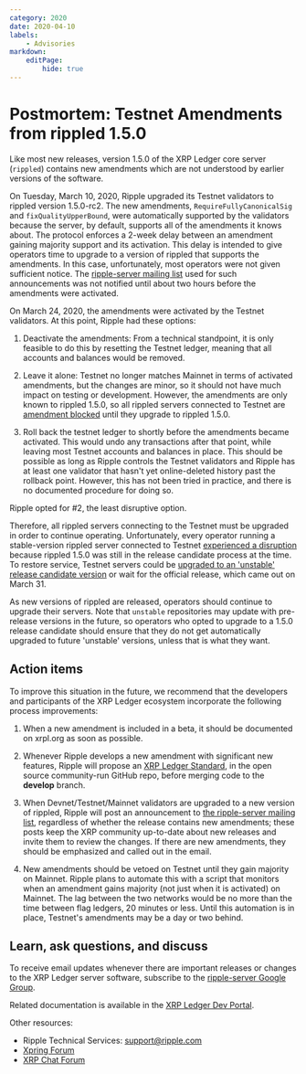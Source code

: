 ```yaml
---
category: 2020
date: 2020-04-10
labels:
    - Advisories
markdown:
    editPage:
        hide: true
---
```

# Postmortem: Testnet Amendments from rippled 1.5.0

Like most new releases, version 1.5.0 of the XRP Ledger core server (`rippled`) contains new amendments which are not understood by earlier versions of the software.

On Tuesday, March 10, 2020, Ripple upgraded its Testnet validators to rippled version 1.5.0-rc2. The new amendments, `RequireFullyCanonicalSig` and `fixQualityUpperBound`, were automatically supported by the validators because the server, by default, supports all of the amendments it knows about. The protocol enforces a 2-week delay between an amendment gaining majority support and its activation. This delay is intended to give operators time to upgrade to a version of rippled that supports the amendments. In this case, unfortunately, most operators were not given sufficient notice. The [ripple-server mailing list](https://groups.google.com/forum/#!forum/ripple-server) used for such announcements was not notified until about two hours before the amendments were activated.

On March 24, 2020, the amendments were activated by the Testnet validators. At this point, Ripple had these options:

1. Deactivate the amendments: From a technical standpoint, it is only feasible to do this by resetting the Testnet ledger, meaning that all accounts and balances would be removed.

2. Leave it alone: Testnet no longer matches Mainnet in terms of activated amendments, but the changes are minor, so it should not have much impact on testing or development. However, the amendments are only known to rippled 1.5.0, so all rippled servers connected to Testnet are [amendment blocked](https://xrpl.org/amendments.html#amendment-blocked) until they upgrade to rippled 1.5.0.

3. Roll back the testnet ledger to shortly before the amendments became activated. This would undo any transactions after that point, while leaving most Testnet accounts and balances in place. This should be possible as long as Ripple controls the Testnet validators and Ripple has at least one validator that hasn't yet online-deleted history past the rollback point. However, this has not been tried in practice, and there is no documented procedure for doing so.

Ripple opted for #2, the least disruptive option.

Therefore, all rippled servers connecting to the Testnet must be upgraded in order to continue operating. Unfortunately, every operator running a stable-version rippled server connected to Testnet [experienced a disruption](https://github.com/ripple/rippled/issues/3315) because rippled 1.5.0 was still in the release candidate process at the time. To restore service, Testnet servers could be [upgraded to an 'unstable' release candidate version](https://groups.google.com/forum/#!topic/ripple-server/21htQzq4zz0) or wait for the official release, which came out on March 31.

As new versions of rippled are released, operators should continue to upgrade their servers. Note that `unstable` repositories may update with pre-release versions in the future, so operators who opted to upgrade to a 1.5.0 release candidate should ensure that they do not get automatically upgraded to future 'unstable' versions, unless that is what they want.

## Action items

To improve this situation in the future, we recommend that the developers and participants of the XRP Ledger ecosystem incorporate the following process improvements:

1. When a new amendment is included in a beta, it should be documented on xrpl.org as soon as possible.

2. Whenever Ripple develops a new amendment with significant new features, Ripple will propose an [XRP Ledger Standard](https://github.com/xrp-community/standards-drafts), in the open source community-run GitHub repo, before merging code to the **develop** branch.

3. When Devnet/Testnet/Mainnet validators are upgraded to a new version of rippled, Ripple will post an announcement to [the ripple-server mailing list](https://groups.google.com/forum/#!forum/ripple-server), regardless of whether the release contains new amendments; these posts keep the XRP community up-to-date about new releases and invite them to review the changes. If there are new amendments, they should be emphasized and called out in the email.

4. New amendments should be vetoed on Testnet until they gain majority on Mainnet. Ripple plans to automate this with a script that monitors when an amendment gains majority (not just when it is activated) on Mainnet. The lag between the two networks would be no more than the time between flag ledgers, 20 minutes or less. Until this automation is in place, Testnet's amendments may be a day or two behind.

## Learn, ask questions, and discuss

To receive email updates whenever there are important releases or changes to the XRP Ledger server software, subscribe to the [ripple-server Google Group](https://groups.google.com/forum/#!forum/ripple-server).

Related documentation is available in the [XRP Ledger Dev Portal](https://xrpl.org/).

Other resources:

* Ripple Technical Services: <support@ripple.com>
* [Xpring Forum](https://forum.xpring.io/)
* [XRP Chat Forum](http://www.xrpchat.com/)
